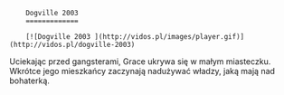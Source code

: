 
        Dogville 2003 
        =============
        
        [![Dogville 2003 ](http://vidos.pl/images/player.gif)](http://vidos.pl/dogville-2003)
        
        
 Uciekając przed gangsterami, Grace ukrywa się w małym miasteczku. Wkrótce jego mieszkańcy zaczynają nadużywać władzy, jaką mają nad bohaterką.
    